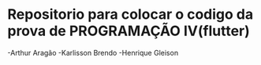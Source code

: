 # Repositorio para colocar o codigo da prova de PROGRAMAÇÃO IV(flutter)
-Arthur Aragão
-Karlisson Brendo
-Henrique Gleison
